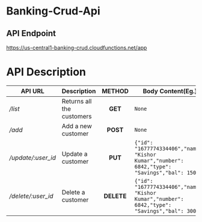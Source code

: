 # Banking-Crud-Api

## API Endpoint

https://us-central1-banking-crud.cloudfunctions.net/app

# API Description

API URL | Description | METHOD | Body Content(Eg.) 
--- | --- | :---: | ---
*/list* | Returns all the customers | **GET** | `None` 
*/add* | Add a new customer | **POST** | `None`
*/update/:user_id* | Update a customer  | **PUT** | `{"id": "1677774334406","name": "Kishor Kumar","number": 6842,"type": "Savings","bal": 1500}`
*/delete/:user_id* | Delete a customer | **DELETE** | `{"id": "1677774334406","name": "Kishor Kumar","number": 6842,"type": "Savings","bal": 3000}`

